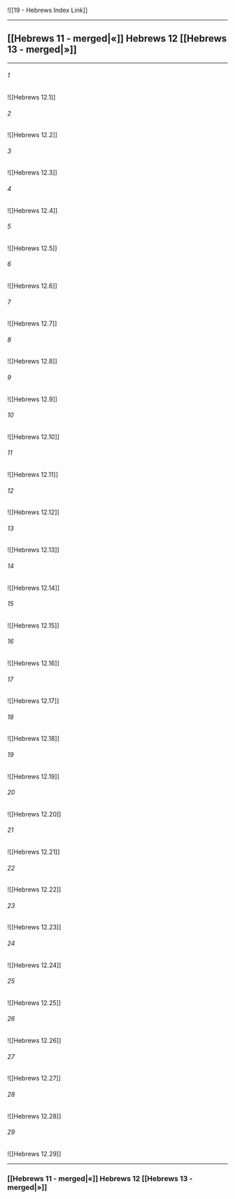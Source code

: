![[19 - Hebrews Index Link]]

---
##  [[Hebrews 11 - merged|«]] Hebrews 12 [[Hebrews 13 - merged|»]]

---

###### 1
![[Hebrews 12.1]] 

###### 2
![[Hebrews 12.2]] 

###### 3
![[Hebrews 12.3]] 

###### 4
![[Hebrews 12.4]]

###### 5 
![[Hebrews 12.5]] 

###### 6
![[Hebrews 12.6]] 

###### 7
![[Hebrews 12.7]] 

###### 8
![[Hebrews 12.8]] 

###### 9
![[Hebrews 12.9]] 

###### 10
![[Hebrews 12.10]] 

###### 11
![[Hebrews 12.11]] 

###### 12
![[Hebrews 12.12]]

###### 13
![[Hebrews 12.13]] 

###### 14
![[Hebrews 12.14]] 

###### 15
![[Hebrews 12.15]]

###### 16
![[Hebrews 12.16]] 

###### 17
![[Hebrews 12.17]]

###### 18
![[Hebrews 12.18]] 

###### 19
![[Hebrews 12.19]] 

###### 20
![[Hebrews 12.20]]

###### 21
![[Hebrews 12.21]] 

###### 22
![[Hebrews 12.22]] 

###### 23
![[Hebrews 12.23]]

###### 24
![[Hebrews 12.24]] 

###### 25
![[Hebrews 12.25]]

###### 26
![[Hebrews 12.26]] 

###### 27
![[Hebrews 12.27]] 

###### 28
![[Hebrews 12.28]]

###### 29
![[Hebrews 12.29]] 


---
###  [[Hebrews 11 - merged|«]] Hebrews 12 [[Hebrews 13 - merged|»]]